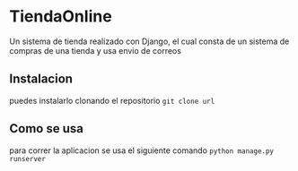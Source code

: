 # TiendaOnline
Un sistema de tienda realizado con Django, el cual consta de un sistema de compras de una tienda y usa envio de correos

## Instalacion
puedes instalarlo clonando el repositorio ```git clone url```

##  Como se usa
para correr la aplicacion se usa el siguiente comando ```python manage.py runserver ```
